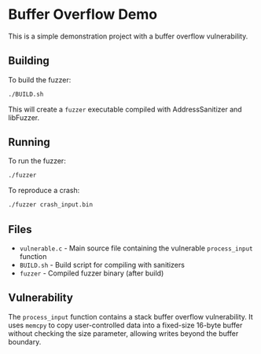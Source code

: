# Buffer Overflow Demo

This is a simple demonstration project with a buffer overflow vulnerability.

## Building

To build the fuzzer:

```bash
./BUILD.sh
```

This will create a `fuzzer` executable compiled with AddressSanitizer and libFuzzer.

## Running

To run the fuzzer:

```bash
./fuzzer
```

To reproduce a crash:

```bash
./fuzzer crash_input.bin
```

## Files

- `vulnerable.c` - Main source file containing the vulnerable `process_input` function
- `BUILD.sh` - Build script for compiling with sanitizers
- `fuzzer` - Compiled fuzzer binary (after build)

## Vulnerability

The `process_input` function contains a stack buffer overflow vulnerability. It uses `memcpy` to copy user-controlled data into a fixed-size 16-byte buffer without checking the size parameter, allowing writes beyond the buffer boundary.
